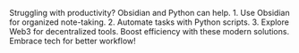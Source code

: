 Struggling with productivity? Obsidian and Python can help. 1. Use Obsidian for organized note-taking. 2. Automate tasks with Python scripts. 3. Explore Web3 for decentralized tools. Boost efficiency with these modern solutions. Embrace tech for better workflow!